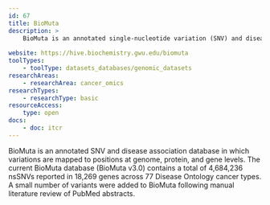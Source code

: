 ```yaml
---
id: 67
title: BioMuta
description: >
    BioMuta is an annotated single-nucleotide variation (SNV) and disease association database in which variations are mapped to positions at genome, protein, and gene levels. The current database contains a total of 4,684,236 nonsynonymous SNVs (nsSNVs) reported in 18,269 genes across 77 Disease Ontology cancer types.
    
website: https://hive.biochemistry.gwu.edu/biomuta
toolTypes:
    - toolType: datasets_databases/genomic_datasets
researchAreas:
    - researchArea: cancer_omics
researchTypes:
    - researchType: basic
resourceAccess:
    type: open
docs:
    - doc: itcr       
---
```

BioMuta is an annotated SNV and disease association database in which variations are mapped to positions at genome, protein, and gene levels. The current BioMuta database (BioMuta v3.0) contains a total of 4,684,236 nsSNVs reported in 18,269 genes across 77 Disease Ontology cancer types. A small number of variants were added to BioMuta following manual literature review of PubMed abstracts.